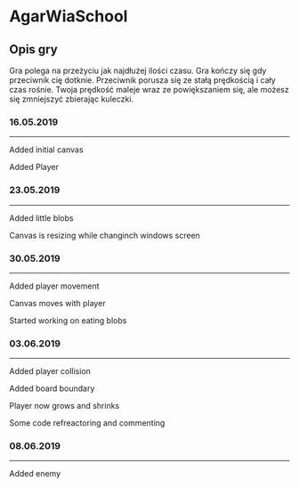 # AgarWiaSchool
<h2>Opis  gry</h2>
<p> Gra polega na przeżyciu jak najdłużej ilości czasu. Gra kończy się gdy przeciwnik cię dotknie. Przeciwnik porusza się ze stałą prędkością i cały czas rośnie.
Twoja prędkość maleje wraz ze powiększaniem się, ale możesz się zmniejszyć zbierając kuleczki.</p>
<h3> 16.05.2019 </h3>
<hr>
<p> Added initial canvas </p>
<p> Added Player </p>
<h3> 23.05.2019 </h3>
<hr>
<p> Added little blobs </p>
<p> Canvas is resizing while changinch windows screen </p>
<h3>30.05.2019</h3>
<hr>
<p>	Added player movement</p>
<p>	Canvas moves with player</p>
<p>	Started working on eating blobs</p>
<h3>03.06.2019</h3>
<hr>
<p>	Added player collision </p>
<p>	Added board boundary </p>
<p>	Player now grows and shrinks </p>
<p>	Some code refreactoring and commenting </p>
<h3>08.06.2019</h3>
<hr>
<p>	Added enemy	</p>


